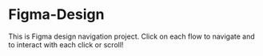 # Figma-Design
This is Figma design navigation project.
Click on each flow to navigate and to interact with each click or scroll!
